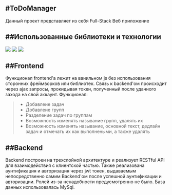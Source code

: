 #ToDoManager
---
Данный проект представляет из себя Full-Stack Веб приложение

##Использованные библиотеки и технологии
---
![](https://img.shields.io/badge/ASP.NET%20Core%206%20-blueviolet?style=for-the-badge&amp;logo=dotnet) ![](https://img.shields.io/badge/-Postman-orange?style=for-the-badge&logo=postman) ![](https://img.shields.io/badge/-MySQL-lightgrey?style=for-the-badge&logo=mysql)


##Frontend
---
Функционал frontend'a лежит на ванильном js без использования сторонних фреймворков или библиотек. Связь к backend'ом происходит через ajax запросы, прокидывая токен, полученный после удачного захода на свой аккаунт. 
Функционал:
> - Добавлеие задач
> - Добавлеие групп
> - Разделение задач по группам
> - Возможность изменять называние групп, удалять их
> - Возможность изменять называние, основной текст, дедлайн задач и отмечать их как выполнеными, а также удалять

##Backend
---
 Backend построен на трехслойной архитектуре и реализует RESTful API для взаимодействия с клиентской частью. Также реализована аунтификация и авторизация через jwt токен, выдаваемым непосредственно самим Backend'ом после успешной аунтификации и авторизации. Ролей из-за ненадобности предусмотренно не было. База данных использовалась MySql.
